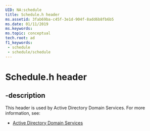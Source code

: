 ```yaml
---
UID: NA:schedule
title: Schedule.h header
ms.assetid: 3fab69ba-c45f-3e1d-904f-8add6b8fb6b5
ms.date: 01/11/2019
ms.keywords: 
ms.topic: conceptual
tech.root: ad
f1_keywords:
 - schedule
 - schedule/schedule
---
```


# Schedule.h header


## -description

This header is used by Active Directory Domain Services. For more information, see:

- [Active Directory Domain Services](../_ad/index.md)

